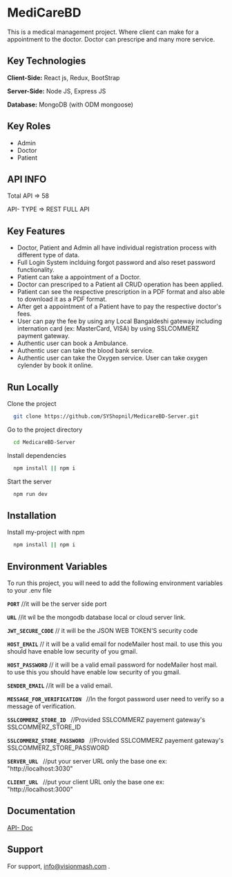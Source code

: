 # MediCareBD

This is a medical management project. Where client can make for a appointment to the doctor. Doctor can prescripe and many more service.

## Key Technologies

**Client-Side:** React js, Redux, BootStrap

**Server-Side:** Node JS, Express JS

**Database:** MongoDB (with ODM mongoose)

## Key Roles

- Admin
- Doctor
- Patient

## API INFO

Total API => 58

API- TYPE => REST FULL API

## Key Features

- Doctor, Patient and Admin all have individual registration process with different type of data.
- Full Login System inclduing forgot password and also reset password functionality.
- Patient can take a appointment of a Doctor.
- Doctor can prescriped to a Patient all CRUD operation has been applied.
- Patient can see the respective prescription in a PDF format and also able to download it as a PDF format.
- After get a appointment of a Patient have to pay the respective doctor's fees.
- User can pay the fee by using any Local Bangaldeshi gateway including internation card (ex: MasterCard, VISA) by using SSLCOMMERZ payment gateway.
- Authentic user can book a Ambulance.
- Authentic user can take the blood bank service.
- Authentic user can take the Oxygen service. User can take oxygen cylender by book it online.

## Run Locally

Clone the project

```bash
  git clone https://github.com/SYShopnil/MedicareBD-Server.git
```

Go to the project directory

```bash
  cd MedicareBD-Server
```

Install dependencies

```bash
  npm install || npm i
```

Start the server

```bash
  npm run dev
```

## Installation

Install my-project with npm

```bash
  npm install || npm i
```

## Environment Variables

To run this project, you will need to add the following environment variables to your .env file

**`PORT`** //it will be the server side port

**`URL`** //it wil be the mongodb database local or cloud server link.

**`JWT_SECURE_CODE`** // it will be the JSON WEB TOKEN'S security code

**`HOST_EMAIL`** // it will be a valid email for nodeMailer host mail. to use this you should have enable low security of you gmail.

**`HOST_PASSWORD`** // it will be a valid email password for nodeMailer host mail. to use this you should have enable low security of you gmail.

**`SENDER_EMAIL`** //it will be a valid email.

**`MESSAGE_FOR_VERIFICATION `** //In the forgot password user need to verify so a message of verification.

**`SSLCOMMERZ_STORE_ID `** //Provided SSLCOMMERZ payement gateway's SSLCOMMERZ_STORE_ID

**`SSLCOMMERZ_STORE_PASSWORD `** //Provided SSLCOMMERZ payement gateway's SSLCOMMERZ_STORE_PASSWORD

**`SERVER_URL `** //put your server URL only the base one ex: "http://localhost:3030"

**`CLIENT_URL `** //put your client URL only the base one ex: "http://localhost:3000"

## Documentation

[API- Doc](https://drive.google.com/file/d/1ZajO0tCNXyW1QrjjC3TF6n5oauuQ4rNW/view?usp=sharing)

## Support

For support, info@visionmash.com .
